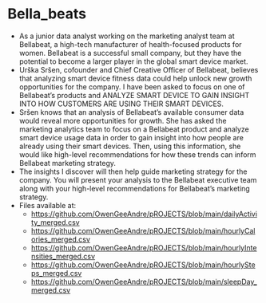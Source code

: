 # Bella_beats
* As a junior data analyst working on the marketing analyst team at Bellabeat, a high-tech manufacturer of health-focused products for women. Bellabeat is a successful small company, but they have the potential to become a larger player in the global smart device market. 
* Urška Sršen, cofounder and Chief Creative Officer of Bellabeat, believes that analyzing smart device fitness data could help unlock new growth opportunities for the company. I have been asked to focus on one of Bellabeat’s products and ANALYZE SMART DEVICE TO GAIN INSIGHT INTO HOW CUSTOMERS ARE USING THEIR SMART DEVICES.
* Sršen knows that an analysis of Bellabeat’s available consumer data would reveal more opportunities for growth. She has asked the marketing analytics team to focus on a Bellabeat product and analyze smart device usage data in order to gain insight into how people are already using their smart devices. Then, using this information, she would like high-level recommendations for how these trends can inform Bellabeat marketing strategy.
* The insights I discover will then help guide marketing strategy for the company. You will present your analysis to the Bellabeat executive team along with your high-level recommendations for Bellabeat’s marketing strategy.
* Files available at:
  * https://github.com/OwenGeeAndre/pROJECTS/blob/main/dailyActivity_merged.csv
  * https://github.com/OwenGeeAndre/pROJECTS/blob/main/hourlyCalories_merged.csv
  * https://github.com/OwenGeeAndre/pROJECTS/blob/main/hourlyIntensities_merged.csv
  * https://github.com/OwenGeeAndre/pROJECTS/blob/main/hourlySteps_merged.csv
  * https://github.com/OwenGeeAndre/pROJECTS/blob/main/sleepDay_merged.csv
